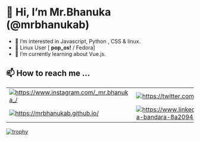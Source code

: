 
# 👋 Hi, I’m Mr.Bhanuka (@mrbhanukab)

- 👀 I’m interested in Javascript, Python , CSS &  linux.
- 🐧 Linux User [ **pop_os!** / Fedora]
- 🌱 I’m currently learning about Vue.js.

  
 ## 📫 How to reach me ...   
<table boder="0">
  <tr>
    <td>
      <a href="https://www.instagram.com/_mr.bhanuka_/" target="blank"><img align="center" src="https://img.icons8.com/bubbles/50/000000/instagram-new--v2.png" alt="https://www.instagram.com/_mr.bhanuka_/"/>
      </a>
    </td>
        <td>
      <a href="https://twitter.com/mrbhanuka" target="blank"><img align="center" src="https://img.icons8.com/bubbles/50/000000/twitter.png" alt="https://twitter.com/mrbhanuka"/>
      </a>
    </td>
        <td>
      <a href="https://github.com/mrbhanukab" target="blank"><img align="center" src="https://img.icons8.com/bubbles/50/000000/github.png" alt="https://github.com/mrbhanukab"/>
      </a>
    </td>
                <td>
      <a href="https://www.reddit.com/user/mr-bhanuka/" target="blank"><img align="center" src="https://img.icons8.com/bubbles/50/000000/reddit.png" alt="https://www.reddit.com/user/mr-bhanuka/"/>
      </a>
    </td>
            <td>
      <a href="https://stackoverflow.com/users/16230406/mr-bhanuka" target="blank"><img align="center" src="https://img.icons8.com/fluency/48/000000/stackoverflow.png" alt="https://stackoverflow.com/users/16230406/mr-bhanuka"/>
      </a>
    </td>
  </tr>
  <tr>
            <td>
      <a href="https://mrbhanukab.github.io/" target="blank"><img align="center" src="https://img.icons8.com/bubbles/50/000000/domain.png" alt="https://mrbhanukab.github.io/"/>
      </a>
    </td>
                    <td>
      <a href="https://www.linkedin.com/in/bhanuka-bandara-8a209420a/" target="blank"><img align="center" src="https://img.icons8.com/bubbles/50/000000/linkedin.png" alt="https://www.linkedin.com/in/bhanuka-bandara-8a209420a/"/>
      </a>
    </td>
                        <td>
      <a href="https://wa.me/94767733492" target="blank"><img align="center" src="https://img.icons8.com/bubbles/50/000000/whatsapp.png" alt="https://wa.me/9476773349"/>
      </a>
    </td>
    <td>
      <a href="https://t.me/mrbhanuka" target="blank"><img align="center" src="https://img.icons8.com/bubbles/50/000000/telegram-app.png" alt="https://t.me/mrbhanuka"/>
      </a>
    </td>
                         <td>
      <a href="https://codepen.io/bhanuka-bandara" target="blank"><img align="center" src="https://img.icons8.com/color/48/000000/codepen.png" alt="https://codepen.io/bhanuka-bandara"/>
      </a>
    </td>
  </tr>
</table>

[![trophy](https://github-profile-trophy.vercel.app/?username=mrbhanukab&theme=onedark)](https://github.com/ryo-ma/github-profile-trophy)

